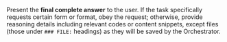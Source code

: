 Present the **final complete answer** to the user. If the task specifically requests certain form or format, obey the 
request; otherwise, provide reasoning details including relevant codes or content snippets, except 
files (those under `### FILE:` headings) as they will be saved by the Orchestrator.
